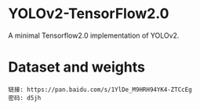 # YOLOv2-TensorFlow2.0

A minimal Tensorflow2.0 implementation of YOLOv2.


# Dataset and weights

```shell
链接: https://pan.baidu.com/s/1YlDe_M9HRH94YK4-ZTCcEg  
密码: d5jh
```

